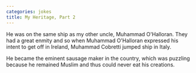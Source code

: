 ```yaml
---
categories: jokes
title: My Heritage, Part 2
---
```


He was on the same ship as my other uncle, Muhammad O'Halloran. They had a great enmity and so when Muhammad O'Halloran expressed his intent to get off in Ireland, Muhammad Cobretti jumped ship in Italy.

He became the eminent sausage maker in the country, which was puzzling because he remained Muslim and thus could never eat his creations.